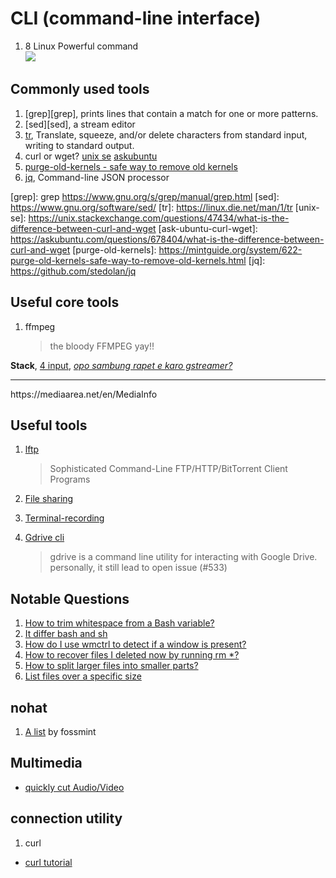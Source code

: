# CLI (command-line interface)

1. 8 Linux Powerful command<br>
[![](https://img.youtube.com/vi/Zuwa8zlfXSY/0.jpg)](https://www.youtube.com/watch?v=Zuwa8zlfXSY)

## Commonly used tools

1. [grep][grep], prints lines that contain a match for one or more patterns.
1. [sed][sed], a stream editor
1. [tr](tr), Translate, squeeze, and/or delete characters from standard input, writing to standard output.
1. curl or wget? [unix se](unix-se) [askubuntu](ask-ubuntu-curl-wget)
1. [purge-old-kernels - safe way to remove old kernels](purge-old-kernels)
1. [jq](jq), Command-line JSON processor


[grep]: grep https://www.gnu.org/s/grep/manual/grep.html
[sed]: https://www.gnu.org/software/sed/
[tr]: https://linux.die.net/man/1/tr
[unix-se]: https://unix.stackexchange.com/questions/47434/what-is-the-difference-between-curl-and-wget
[ask-ubuntu-curl-wget]: https://askubuntu.com/questions/678404/what-is-the-difference-between-curl-and-wget
[purge-old-kernels]: https://mintguide.org/system/622-purge-old-kernels-safe-way-to-remove-old-kernels.html
[jq]: https://github.com/stedolan/jq

## Useful core tools
1. ffmpeg
   > the bloody FFMPEG yay!!

  **Stack**, [4 input](https://stackoverflow.com/a/35044065/2368696), [*opo sambung rapet e karo gstreamer?*](https://stackoverflow.com/questions/575705/how-can-i-tile-videos-create-a-video-montage)

<hr>
https://mediaarea.net/en/MediaInfo

## Useful tools
1. [lftp][lftp]
   > Sophisticated Command-Line FTP/HTTP/BitTorrent Client Programs

1. [File sharing][file-sharing-cli]
1. [Terminal-recording][terminal-recording]
1. [Gdrive cli][gdrive-cli]
   > gdrive is a command line utility for interacting with Google Drive.
   personally, it still lead to open issue (#533)

[lftp]: https://community.linuxmint.com/software/view/lftp
[file-sharing-cli]: https://www.tecmint.com/file-sharing-from-linux-commandline/
[terminal-recording]: https://www.tecmint.com/showterm-io-a-terminalshell-recording-upload-and-share-tool-for-linux/
[gdrive-cli]: https://github.com/gdrive-org/gdrive

## Notable Questions
1. [How to trim whitespace from a Bash variable?][so1]
1. [It differ bash and sh][so2]
1. [How do I use wmctrl to detect if a window is present?][askubuntu1]
1. [How to recover files I deleted now by running rm *?][unixqa1]
1. [How to split larger files into smaller parts?][split-and-join]
1. [List files over a specific size][list-over-s-size]

[so1]: https://stackoverflow.com/questions/369758/how-to-trim-whitespace-from-a-bash-variable?answertab=votes#tab-top
[so2]: https://stackoverflow.com/a/2462357/2368696
[askubuntu1]: https://stackoverflow.com/a/2462357/2368696
[unixqa1]: https://unix.stackexchange.com/questions/101237/how-to-recover-files-i-deleted-now-by-running-rm
[split-and-join]: https://askubuntu.com/questions/54579/how-to-split-larger-files-into-smaller-parts
[list-over-s-size]: https://stackoverflow.com/a/38294145/2368696

## nohat
1. [A list][list1] by fossmint

[list1]: https://www.fossmint.com/kali-linux-hacking-and-penetration-tools/

## Multimedia
 - [quickly cut Audio/Video][use-ffmpeg]

[use-ffmpeg]: https://askubuntu.com/a/56044/509163

## connection utility

1. curl
  - [curl tutorial](https://curl.haxx.se/docs/manual.html)
